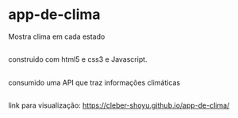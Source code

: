 # app-de-clima
Mostra clima em cada estado 
##

construido com html5 e css3 e Javascript. 
##
consumido uma API que traz informações climáticas 
##
link para visualização: https://cleber-shoyu.github.io/app-de-clima/


